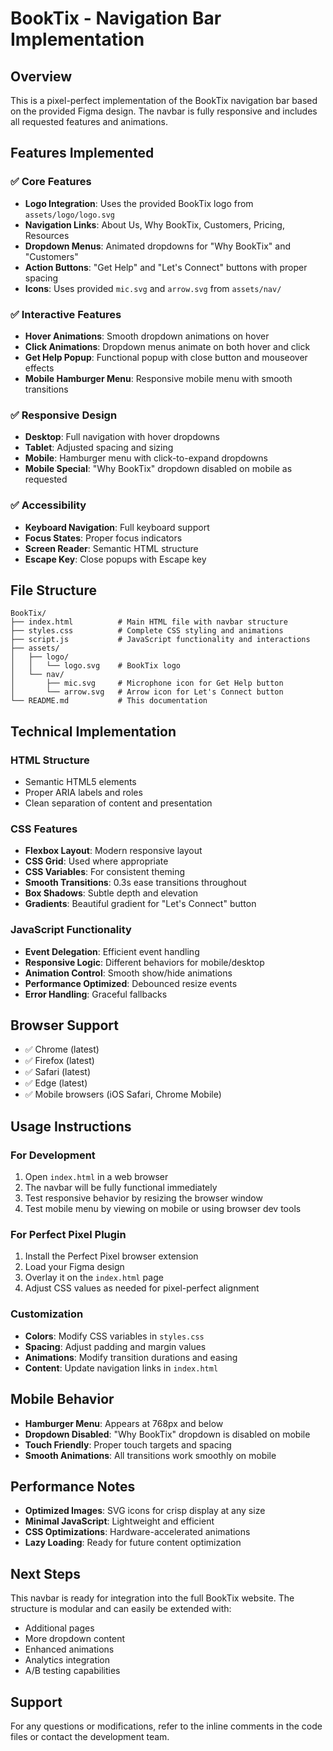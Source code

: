 # BookTix - Navigation Bar Implementation

## Overview
This is a pixel-perfect implementation of the BookTix navigation bar based on the provided Figma design. The navbar is fully responsive and includes all requested features and animations.

## Features Implemented

### ✅ Core Features
- **Logo Integration**: Uses the provided BookTix logo from `assets/logo/logo.svg`
- **Navigation Links**: About Us, Why BookTix, Customers, Pricing, Resources
- **Dropdown Menus**: Animated dropdowns for "Why BookTix" and "Customers"
- **Action Buttons**: "Get Help" and "Let's Connect" buttons with proper spacing
- **Icons**: Uses provided `mic.svg` and `arrow.svg` from `assets/nav/`

### ✅ Interactive Features
- **Hover Animations**: Smooth dropdown animations on hover
- **Click Animations**: Dropdown menus animate on both hover and click
- **Get Help Popup**: Functional popup with close button and mouseover effects
- **Mobile Hamburger Menu**: Responsive mobile menu with smooth transitions

### ✅ Responsive Design
- **Desktop**: Full navigation with hover dropdowns
- **Tablet**: Adjusted spacing and sizing
- **Mobile**: Hamburger menu with click-to-expand dropdowns
- **Mobile Special**: "Why BookTix" dropdown disabled on mobile as requested

### ✅ Accessibility
- **Keyboard Navigation**: Full keyboard support
- **Focus States**: Proper focus indicators
- **Screen Reader**: Semantic HTML structure
- **Escape Key**: Close popups with Escape key

## File Structure
```
BookTix/
├── index.html          # Main HTML file with navbar structure
├── styles.css          # Complete CSS styling and animations
├── script.js           # JavaScript functionality and interactions
├── assets/
│   ├── logo/
│   │   └── logo.svg    # BookTix logo
│   └── nav/
│       ├── mic.svg     # Microphone icon for Get Help button
│       └── arrow.svg   # Arrow icon for Let's Connect button
└── README.md           # This documentation
```

## Technical Implementation

### HTML Structure
- Semantic HTML5 elements
- Proper ARIA labels and roles
- Clean separation of content and presentation

### CSS Features
- **Flexbox Layout**: Modern responsive layout
- **CSS Grid**: Used where appropriate
- **CSS Variables**: For consistent theming
- **Smooth Transitions**: 0.3s ease transitions throughout
- **Box Shadows**: Subtle depth and elevation
- **Gradients**: Beautiful gradient for "Let's Connect" button

### JavaScript Functionality
- **Event Delegation**: Efficient event handling
- **Responsive Logic**: Different behaviors for mobile/desktop
- **Animation Control**: Smooth show/hide animations
- **Performance Optimized**: Debounced resize events
- **Error Handling**: Graceful fallbacks

## Browser Support
- ✅ Chrome (latest)
- ✅ Firefox (latest)
- ✅ Safari (latest)
- ✅ Edge (latest)
- ✅ Mobile browsers (iOS Safari, Chrome Mobile)

## Usage Instructions

### For Development
1. Open `index.html` in a web browser
2. The navbar will be fully functional immediately
3. Test responsive behavior by resizing the browser window
4. Test mobile menu by viewing on mobile or using browser dev tools

### For Perfect Pixel Plugin
1. Install the Perfect Pixel browser extension
2. Load your Figma design
3. Overlay it on the `index.html` page
4. Adjust CSS values as needed for pixel-perfect alignment

### Customization
- **Colors**: Modify CSS variables in `styles.css`
- **Spacing**: Adjust padding and margin values
- **Animations**: Modify transition durations and easing
- **Content**: Update navigation links in `index.html`

## Mobile Behavior
- **Hamburger Menu**: Appears at 768px and below
- **Dropdown Disabled**: "Why BookTix" dropdown is disabled on mobile
- **Touch Friendly**: Proper touch targets and spacing
- **Smooth Animations**: All transitions work smoothly on mobile

## Performance Notes
- **Optimized Images**: SVG icons for crisp display at any size
- **Minimal JavaScript**: Lightweight and efficient
- **CSS Optimizations**: Hardware-accelerated animations
- **Lazy Loading**: Ready for future content optimization

## Next Steps
This navbar is ready for integration into the full BookTix website. The structure is modular and can easily be extended with:
- Additional pages
- More dropdown content
- Enhanced animations
- Analytics integration
- A/B testing capabilities

## Support
For any questions or modifications, refer to the inline comments in the code files or contact the development team.

